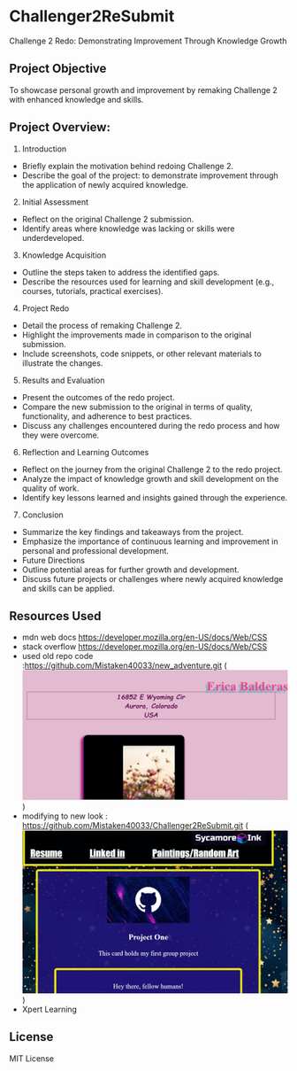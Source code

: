 # Challenger2ReSubmit
Challenge 2 Redo: Demonstrating Improvement Through Knowledge Growth

## Project Objective
To showcase personal growth and improvement by remaking Challenge 2 with enhanced knowledge and skills.

## Project Overview:

1. Introduction
- Briefly explain the motivation behind redoing Challenge 2.
- Describe the goal of the project: to demonstrate improvement through the application of newly acquired knowledge.
2. Initial Assessment
- Reflect on the original Challenge 2 submission.
- Identify areas where knowledge was lacking or skills were underdeveloped.
3. Knowledge Acquisition
- Outline the steps taken to address the identified gaps.
- Describe the resources used for learning and skill development (e.g., courses, tutorials, practical exercises).
4. Project Redo
- Detail the process of remaking Challenge 2.
- Highlight the improvements made in comparison to the original submission.
- Include screenshots, code snippets, or other relevant materials to illustrate the changes.
5. Results and Evaluation
- Present the outcomes of the redo project.
- Compare the new submission to the original in terms of quality, functionality, and adherence to best practices.
- Discuss any challenges encountered during the redo process and how they were overcome.
6. Reflection and Learning Outcomes
- Reflect on the journey from the original Challenge 2 to the redo project.
- Analyze the impact of knowledge growth and skill development on the quality of work.
- Identify key lessons learned and insights gained through the experience.
7. Conclusion
- Summarize the key findings and takeaways from the project.
- Emphasize the importance of continuous learning and improvement in personal and professional development.
- Future Directions
- Outline potential areas for further growth and development.
- Discuss future projects or challenges where newly acquired knowledge and skills can be applied.

## Resources Used
- mdn web docs https://developer.mozilla.org/en-US/docs/Web/CSS
- stack overflow https://developer.mozilla.org/en-US/docs/Web/CSS
- used old repo code :https://github.com/Mistaken40033/new_adventure.git (![alt text](image.png))
- modifying to new look : https://github.com/Mistaken40033/Challenger2ReSubmit.git  (![alt text](image-1.png))
- Xpert Learning

## License
MIT License